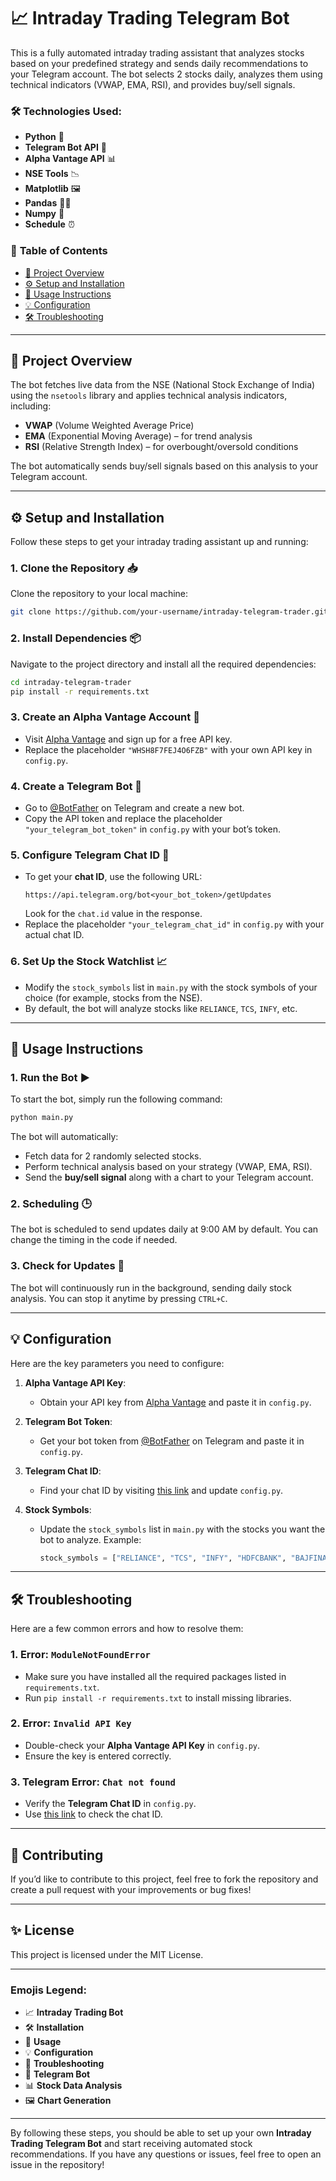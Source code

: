 # 📈 **Intraday Trading Telegram Bot**

This is a fully automated intraday trading assistant that analyzes stocks based on your predefined strategy and sends daily recommendations to your Telegram account. The bot selects 2 stocks daily, analyzes them using technical indicators (VWAP, EMA, RSI), and provides buy/sell signals. 

### 🛠️ **Technologies Used:**
- **Python** 🐍
- **Telegram Bot API** 🤖
- **Alpha Vantage API** 📊
- **NSE Tools** 📉
- **Matplotlib** 🖼️
- **Pandas** 🧑‍💻
- **Numpy** 🔢
- **Schedule** ⏰

### 📜 **Table of Contents**
- [📝 Project Overview](#project-overview)
- [⚙️ Setup and Installation](#setup-and-installation)
- [🚀 Usage Instructions](#usage-instructions)
- [💡 Configuration](#configuration)
- [🛠️ Troubleshooting](#troubleshooting)

---

## 📝 **Project Overview**

The bot fetches live data from the NSE (National Stock Exchange of India) using the `nsetools` library and applies technical analysis indicators, including:

- **VWAP** (Volume Weighted Average Price)
- **EMA** (Exponential Moving Average) – for trend analysis
- **RSI** (Relative Strength Index) – for overbought/oversold conditions

The bot automatically sends buy/sell signals based on this analysis to your Telegram account. 

---

## ⚙️ **Setup and Installation**

Follow these steps to get your intraday trading assistant up and running:

### 1. **Clone the Repository** 📥
Clone the repository to your local machine:

```bash
git clone https://github.com/your-username/intraday-telegram-trader.git
```

### 2. **Install Dependencies** 📦
Navigate to the project directory and install all the required dependencies:

```bash
cd intraday-telegram-trader
pip install -r requirements.txt
```

### 3. **Create an Alpha Vantage Account** 🔑
- Visit [Alpha Vantage](https://www.alphavantage.co/support/#api-key) and sign up for a free API key.
- Replace the placeholder `"WHSH8F7FEJ4O6FZB"` with your own API key in `config.py`.

### 4. **Create a Telegram Bot** 🤖
- Go to [@BotFather](https://core.telegram.org/bots#botfather) on Telegram and create a new bot.
- Copy the API token and replace the placeholder `"your_telegram_bot_token"` in `config.py` with your bot’s token.

### 5. **Configure Telegram Chat ID** 💬
- To get your **chat ID**, use the following URL:
  ```
  https://api.telegram.org/bot<your_bot_token>/getUpdates
  ```
  Look for the `chat.id` value in the response.
- Replace the placeholder `"your_telegram_chat_id"` in `config.py` with your actual chat ID.

### 6. **Set Up the Stock Watchlist** 📈
- Modify the `stock_symbols` list in `main.py` with the stock symbols of your choice (for example, stocks from the NSE).
- By default, the bot will analyze stocks like `RELIANCE`, `TCS`, `INFY`, etc.

---

## 🚀 **Usage Instructions**

### 1. **Run the Bot** ▶️
To start the bot, simply run the following command:

```bash
python main.py
```

The bot will automatically:
- Fetch data for 2 randomly selected stocks.
- Perform technical analysis based on your strategy (VWAP, EMA, RSI).
- Send the **buy/sell signal** along with a chart to your Telegram account.

### 2. **Scheduling** 🕒
The bot is scheduled to send updates daily at 9:00 AM by default. You can change the timing in the code if needed.

### 3. **Check for Updates** 🔄
The bot will continuously run in the background, sending daily stock analysis. You can stop it anytime by pressing `CTRL+C`.

---

## 💡 **Configuration**

Here are the key parameters you need to configure:

1. **Alpha Vantage API Key**:
   - Obtain your API key from [Alpha Vantage](https://www.alphavantage.co/support/#api-key) and paste it in `config.py`.

2. **Telegram Bot Token**:
   - Get your bot token from [@BotFather](https://core.telegram.org/bots#botfather) on Telegram and paste it in `config.py`.

3. **Telegram Chat ID**:
   - Find your chat ID by visiting [this link](https://api.telegram.org/bot<your_bot_token>/getUpdates) and update `config.py`.

4. **Stock Symbols**:
   - Update the `stock_symbols` list in `main.py` with the stocks you want the bot to analyze. Example:
     ```python
     stock_symbols = ["RELIANCE", "TCS", "INFY", "HDFCBANK", "BAJFINANCE"]
     ```

---

## 🛠️ **Troubleshooting**

Here are a few common errors and how to resolve them:

### 1. **Error: `ModuleNotFoundError`**
- Make sure you have installed all the required packages listed in `requirements.txt`.
- Run `pip install -r requirements.txt` to install missing libraries.

### 2. **Error: `Invalid API Key`**
- Double-check your **Alpha Vantage API Key** in `config.py`.
- Ensure the key is entered correctly.

### 3. **Telegram Error: `Chat not found`**
- Verify the **Telegram Chat ID** in `config.py`.
- Use [this link](https://api.telegram.org/bot<your_bot_token>/getUpdates) to check the chat ID.

---

## 🤝 **Contributing**

If you’d like to contribute to this project, feel free to fork the repository and create a pull request with your improvements or bug fixes!

---

## ✨ **License**

This project is licensed under the MIT License.

---

### Emojis Legend:

- 📈 **Intraday Trading Bot**
- 🛠️ **Installation**
- 🚀 **Usage**
- 💡 **Configuration**
- 🔧 **Troubleshooting**
- 🤖 **Telegram Bot**
- 📊 **Stock Data Analysis**
- 🖼️ **Chart Generation**

---

By following these steps, you should be able to set up your own **Intraday Trading Telegram Bot** and start receiving automated stock recommendations. If you have any questions or issues, feel free to open an issue in the repository!

